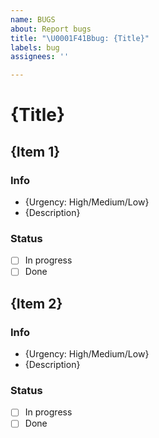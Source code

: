 ```yaml
---
name: BUGS
about: Report bugs
title: "\U0001F41Bbug: {Title}"
labels: bug
assignees: ''

---
```


# {Title}

## {Item 1}
### Info
- {Urgency: High/Medium/Low}
- {Description}
### Status
- [ ] In progress
- [ ] Done

## {Item 2}
### Info
- {Urgency: High/Medium/Low}
- {Description}
### Status
- [ ] In progress
- [ ] Done
